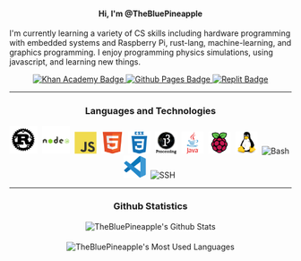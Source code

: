 <!-- Uncomment technologies I'm currently learning, and additional stats(streak, profile view count) -->
<h4 align="center">
  <!--<img src="https://media.giphy.com/media/hvRJCLFzcasrR4ia7z/giphy.gif" width="20px"/>-->
  Hi, I'm @TheBluePineapple
</h4>
I'm currently learning a variety of CS skills including hardware programming with embedded systems and Raspberry Pi, rust-lang, machine-learning, and graphics programming.
I enjoy programming physics simulations, using javascript, and learning new things.
<div id="badges">
  <p align="center">
    <!--Shields.io and simpleicons.org-->
    <a href="https://www.khanacademy.org/profile/dawnshard21/projects">
      <img src="https://img.shields.io/badge/Khan%20Academy-14BF96?style=for-the-badge&logo=khanacademy&logoColor=white" alt="Khan Academy Badge"/>
    </a>
    <a href="https://thebluepineapple.github.io/projects.html">
      <img src="https://img.shields.io/badge/Portfolio-blue?style=for-the-badge&logo=githubpages&logoColor=white" alt="Github Pages Badge"/>
    </a>
    <a href="https://replit.com/@Blu3Pineappl3/">
      <img src="https://img.shields.io/badge/Repl.it-667881?style=for-the-badge&logo=replit&logoColor=white" alt="Replit Badge"/>
    </a>
  </p>
<!--   <p align="center"><img src="https://komarev.com/ghpvc/?username=thebluepineapple&style=flat-square&color=blue" alt=""/></p> -->
</div>

<hr>

<!-- https://github.com/devicons/devicon/blob/master/icons/ -->
<div id="languages">
  <h3 align="center">Languages and Technologies</h3>
  <p align="center">
<!--   https://github.com/devicons/devicon/blob/master/icons/git/git-original.svg
       https://github.com/devicons/devicon/blob/master/icons/npm/npm-original-wordmark.svg
       https://github.com/devicons/devicon/blob/master/icons/opengl/opengl-plain.svg
   -->
     <img src="https://github.com/devicons/devicon/blob/master/icons/rust/rust-plain.svg" title="Rust" alt="Rust" width="50" height="50"/>&nbsp;
<!--     <img src="https://wgpu.rs/logo.min.svg" title="WebGPU" alt="WebGPU" width="40" height="40"/>&nbsp;  -->
<!--     <img src="https://wgpu.rs/logo.min.svg" title="WebGPU" alt="WebGPU" width="40" height="40"/>&nbsp;  -->
    <img src="https://github.com/devicons/devicon/blob/master/icons/nodejs/nodejs-original-wordmark.svg" title="Node" alt="Node" width="50" height="50"/>&nbsp;
  <!--   <img src="https://github.com/devicons/devicon/blob/master/icons/react/react-original-wordmark.svg" title="React" alt="React" width="40" height="40"/>&nbsp; -->
<!--     <img src="https://github.com/devicons/devicon/blob/master/icons/typescript/typescript-original.svg" title="TypeScript" alt="TypeScript" width="40" height="40"/>&nbsp;  -->
<!--     <img src="https://avatars1.githubusercontent.com/u/28916798?s=200&v=4" title="Assembly Script" alt="Assembly Script" width="40" height="40"/>&nbsp; -->
    <img src="https://github.com/devicons/devicon/blob/master/icons/javascript/javascript-original.svg" title="JavaScript" alt="JavaScript" width="40" height="40"/>&nbsp;
    <img src="https://github.com/devicons/devicon/blob/master/icons/html5/html5-original.svg" title="HTML5" alt="HTML" width="40" height="40"/>&nbsp;
    <img src="https://github.com/devicons/devicon/blob/master/icons/css3/css3-plain-wordmark.svg"  title="CSS3" alt="CSS" width="40" height="40"/>&nbsp;
    <img src="https://github.com/devicons/devicon/blob/master/icons/processing/processing-original-wordmark.svg" title="Processing" alt="Processing" width="40" height="40"/>&nbsp;
    <img src="https://github.com/devicons/devicon/blob/master/icons/java/java-original-wordmark.svg" title="Java" alt="Java" width="40" height="40"/>&nbsp;
    <img src="https://github.com/devicons/devicon/blob/master/icons/raspberrypi/raspberrypi-original.svg" title="Raspberry Pi" alt="Raspberry Pi" width="40" height="40"/>&nbsp; 
<!--   <img src="https://github.com/devicons/devicon/blob/master/icons/python/python-original-wordmark.svg" title="Python" alt="Python" width="40" height="40"/>&nbsp;  -->
<!--   <img src="https://github.com/devicons/devicon/blob/master/icons/express/express-original.svg" title="Express" alt="Express" width="40" height="40"/>&nbsp;  -->
<!--     <img src="https://socket.io/images/logo.svg" title="Socket.io" alt="Socket.io" width="40" height="40"/>&nbsp;  -->
    <img src="https://github.com/devicons/devicon/blob/master/icons/linux/linux-original.svg" title="Linux" alt="Linux" width="40" height="40"/>&nbsp; 
<!--   <img src="https://github.com/devicons/devicon/blob/master/icons/nginx/nginx-original.svg" title="NGINX" alt="NGINX" width="40" height="40"/>&nbsp;  -->
<!--   <img src="https://github.com/devicons/devicon/blob/master/icons/bash/bash-original.svg" title="Bash" alt="Bash" width="40" height="40"/>&nbsp;  -->
    <img src="https://github.com/odb/official-bash-logo/blob/master/assets/Logos/Icons/PNG/128x128.png" title="Bash" alt="Bash" width="40" height="40"/>&nbsp;  
    <img src="https://github.com/devicons/devicon/blob/master/icons/vscode/vscode-original.svg"  title="VSCode" alt="VSCode" width="40" height="40"/>&nbsp;
<!--     <img src="https://github.com/devicons/devicon/blob/master/icons/ssh/ssh-original-wordmark.svg"  title="SSH" alt="SSH" width="40" height="40"/>&nbsp; -->
    <img src="https://user-images.githubusercontent.com/85315963/159347119-4ef85008-888a-41e5-807f-84fad0f7cbbd.png" title="SSH" alt = "SSH" width="40" height="40"/>&nbsp; <!-- SSH icons created by Freepik--> 
<!--     <a href="https://www.flaticon.com/free-icons/ssh" title="ssh icons">Ssh icons created by Freepik - Flaticon</a> -->
</div>

<hr/>
<div id="stats">
  <h3 align="center">Github Statistics</h3>
  <p align="center">
    <img align="center" alt="TheBluePineapple's Github Stats" src="https://github-readme-stats.vercel.app/api?username=thebluepineapple&show_icons=true&theme=vision-friendly-dark" /></br></br>
    <img align="center" alt="TheBluePineapple's Most Used Languages" src="https://github-readme-stats.vercel.app/api/top-langs/?username=thebluepineapple&layout=compact&theme=vision-friendly-dark" /></br></br>
<!--     <img align="center" alt="TheBluePineapple's Github Stats" src="http://github-readme-streak-stats.herokuapp.com?user=thebluepineapple&theme=dark&background=000000" /></br> -->
  </p>

</div>
